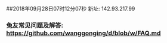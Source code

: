 ##2018年09月28日07时12分07秒 新址: 142.93.217.99
### 兔友常见问题及解答: https://github.com/wanggonging/d/blob/w/FAQ.md
